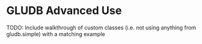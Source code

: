 # GLUDB Advanced Use

TODO: Include walkthrough of custom classes (i.e. not using anything from
      gludb.simple) with a matching example

